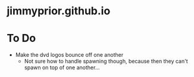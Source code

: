 # jimmyprior.github.io

# To Do
- Make the dvd logos bounce off one another
  - Not sure how to handle spawning though, because then they can't spawn on top of one another...
